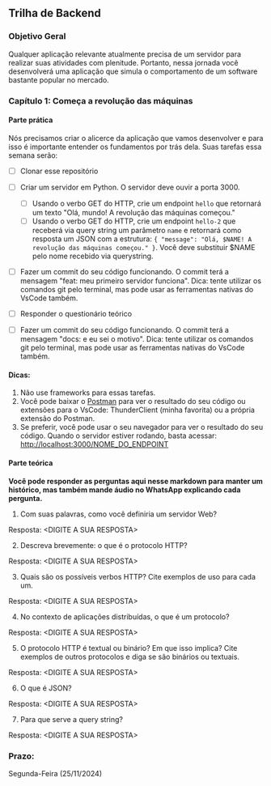 ## Trilha de Backend

### Objetivo Geral

Qualquer aplicação relevante atualmente precisa de um servidor para realizar suas atividades com plenitude. 
Portanto, nessa jornada você desenvolverá uma aplicação que simula o comportamento de um software bastante popular no mercado.

### Capítulo 1: Começa a revolução das máquinas

#### Parte prática
Nós precisamos criar o alicerce da aplicação que vamos desenvolver e para isso é importante entender os fundamentos por trás dela.
Suas tarefas essa semana serão:

- [ ] Clonar esse repositório
- [ ] Criar um servidor em Python. O servidor deve ouvir a porta 3000.
  - [ ] Usando o verbo GET do HTTP, crie um endpoint `hello` que retornará um texto "Olá, mundo! A revolução das máquinas começou."
  - [ ] Usando o verbo GET do HTTP, crie um endpoint `hello-2` que receberá via query string um parâmetro `name` e retornará como resposta um JSON com a estrutura: `{ "message": "Olá, $NAME! A revolução das máquinas começou." }`. Você deve substituir $NAME pelo nome recebido via querystring.
- [ ] Fazer um commit do seu código funcionando. O commit terá a mensagem "feat: meu primeiro servidor funciona". Dica: tente utilizar os comandos git pelo terminal, mas pode usar as ferramentas nativas do VsCode também.
- [ ] Responder o questionário teórico
- [ ] Fazer um commit do seu código funcionando. O commit terá a mensagem "docs: e eu sei o motivo". Dica: tente utilizar os comandos git pelo terminal, mas pode usar as ferramentas nativas do VsCode também.


#### Dicas:
1. Não use frameworks para essas tarefas.
2. Você pode baixar o [Postman](https://www.postman.com/) para ver o resultado do seu código ou extensões para o VsCode: ThunderClient (minha favorita) ou a própria extensão do Postman.
3. Se preferir, você pode usar o seu navegador para ver o resultado do seu código. Quando o servidor estiver rodando, basta acessar: [http://localhost:3000/NOME_DO_ENDPOINT](http://localhost:3000)

#### Parte teórica
**Você pode responder as perguntas aqui nesse markdown para manter um histórico, mas também mande áudio no WhatsApp explicando cada pergunta.**

1. Com suas palavras, como você definiria um servidor Web?

Resposta: \<DIGITE A SUA RESPOSTA\>

2. Descreva brevemente: o que é o protocolo HTTP?

Resposta: \<DIGITE A SUA RESPOSTA\>

3. Quais são os possíveis verbos HTTP? Cite exemplos de uso para cada um.

Resposta: \<DIGITE A SUA RESPOSTA\>

4. No contexto de aplicações distribuídas, o que é um protocolo?

Resposta: \<DIGITE A SUA RESPOSTA\>

5. O protocolo HTTP é textual ou binário? Em que isso implica? Cite exemplos de outros protocolos e diga se são binários ou textuais.

Resposta: \<DIGITE A SUA RESPOSTA\>

6. O que é JSON?

Resposta: \<DIGITE A SUA RESPOSTA\>

7. Para que serve a query string?

Resposta: \<DIGITE A SUA RESPOSTA\>

### Prazo:
Segunda-Feira (25/11/2024)


